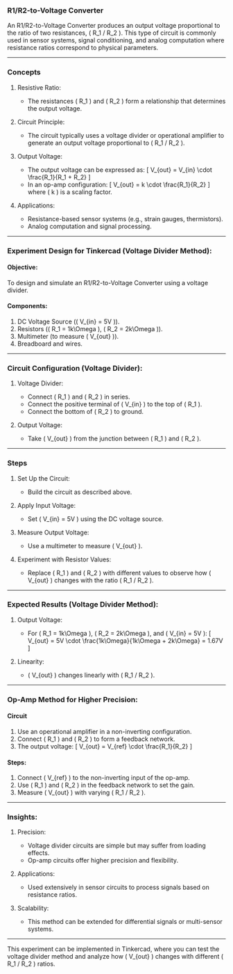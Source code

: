 ### R1/R2-to-Voltage Converter

An R1/R2-to-Voltage Converter produces an output voltage proportional to the ratio of two resistances, \( R_1 / R_2 \). This type of circuit is commonly used in sensor systems, signal conditioning, and analog computation where resistance ratios correspond to physical parameters.

---

### Concepts

1. Resistive Ratio:
   - The resistances \( R_1 \) and \( R_2 \) form a relationship that determines the output voltage.

2. Circuit Principle:
   - The circuit typically uses a voltage divider or operational amplifier to generate an output voltage proportional to \( R_1 / R_2 \).

3. Output Voltage:
   - The output voltage can be expressed as:
     \[
     V_{out} = V_{in} \cdot \frac{R_1}{R_1 + R_2}
     \]
   - In an op-amp configuration:
     \[
     V_{out} = k \cdot \frac{R_1}{R_2}
     \]
     where \( k \) is a scaling factor.

4. Applications:
   - Resistance-based sensor systems (e.g., strain gauges, thermistors).
   - Analog computation and signal processing.

---

### Experiment Design for Tinkercad (Voltage Divider Method):

#### Objective:
To design and simulate an R1/R2-to-Voltage Converter using a voltage divider.

#### Components:
1. DC Voltage Source (\( V_{in} = 5V \)).
2. Resistors (\( R_1 = 1k\Omega \), \( R_2 = 2k\Omega \)).
3. Multimeter (to measure \( V_{out} \)).
4. Breadboard and wires.

---

### Circuit Configuration (Voltage Divider):

1. Voltage Divider:
   - Connect \( R_1 \) and \( R_2 \) in series.
   - Connect the positive terminal of \( V_{in} \) to the top of \( R_1 \).
   - Connect the bottom of \( R_2 \) to ground.

2. Output Voltage:
   - Take \( V_{out} \) from the junction between \( R_1 \) and \( R_2 \).

---

### Steps

1. Set Up the Circuit:
   - Build the circuit as described above.

2. Apply Input Voltage:
   - Set \( V_{in} = 5V \) using the DC voltage source.

3. Measure Output Voltage:
   - Use a multimeter to measure \( V_{out} \).

4. Experiment with Resistor Values:
   - Replace \( R_1 \) and \( R_2 \) with different values to observe how \( V_{out} \) changes with the ratio \( R_1 / R_2 \).

---

### Expected Results (Voltage Divider Method):

1. Output Voltage:
   - For \( R_1 = 1k\Omega \), \( R_2 = 2k\Omega \), and \( V_{in} = 5V \):
     \[
     V_{out} = 5V \cdot \frac{1k\Omega}{1k\Omega + 2k\Omega} = 1.67V
     \]

2. Linearity:
   - \( V_{out} \) changes linearly with \( R_1 / R_2 \).

---

### Op-Amp Method for Higher Precision:

#### Circuit
1. Use an operational amplifier in a non-inverting configuration.
2. Connect \( R_1 \) and \( R_2 \) to form a feedback network.
3. The output voltage:
   \[
   V_{out} = V_{ref} \cdot \frac{R_1}{R_2}
   \]

#### Steps:
1. Connect \( V_{ref} \) to the non-inverting input of the op-amp.
2. Use \( R_1 \) and \( R_2 \) in the feedback network to set the gain.
3. Measure \( V_{out} \) with varying \( R_1 / R_2 \).

---

### Insights:

1. Precision:
   - Voltage divider circuits are simple but may suffer from loading effects.
   - Op-amp circuits offer higher precision and flexibility.

2. Applications:
   - Used extensively in sensor circuits to process signals based on resistance ratios.

3. Scalability:
   - This method can be extended for differential signals or multi-sensor systems.

---

This experiment can be implemented in Tinkercad, where you can test the voltage divider method and analyze how \( V_{out} \) changes with different \( R_1 / R_2 \) ratios.
